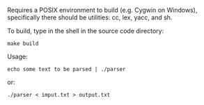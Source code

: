 Requires a POSIX environment to build (e.g. Cygwin on Windows), specifically there should be utilities: cc, lex, yacc, and sh.

To build, type in the shell in the source code directory:

    make build

Usage:

    echo some text to be parsed | ./parser

or:

    ./parser < imput.txt > output.txt
